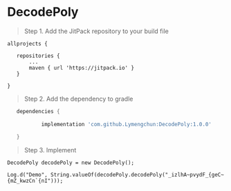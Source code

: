 ﻿# DecodePoly
 >Step 1. Add the JitPack repository to your build file
 ```Add it in your root build.gradle at the end of repositories:
 allprojects {
 
	repositories {
		...
		maven { url 'https://jitpack.io' }
	}
	
}
 ```
 
 > Step 2. Add the dependency to gradle
 ```gradle
	dependencies {
  
	        implementation 'com.github.Lymengchun:DecodePoly:1.0.0'
          
	}
  ```
  
   > Step 3. Implement
 ```
DecodePoly decodePoly = new DecodePoly();

Log.d("Demo", String.valueOf(decodePoly.decodePoly("_izlhA~pvydF_{geC~{mZ_kwzCn`{nI")));
  ```
  


